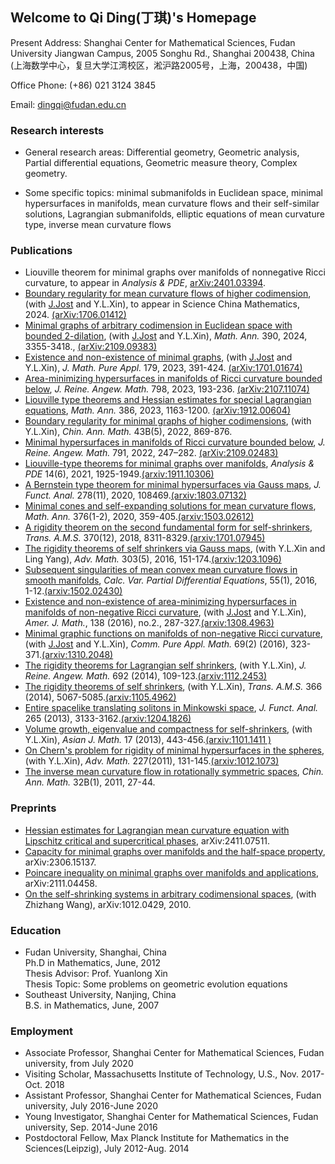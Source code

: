## Welcome to Qi Ding(丁琪)'s Homepage   

Present Address: Shanghai Center for Mathematical Sciences, Fudan University Jiangwan Campus, 2005 Songhu Rd., Shanghai 200438, China  
(上海数学中心，复旦大学江湾校区，淞沪路2005号，上海，200438，中国)

Office Phone: (+86) 021 3124 3845

Email: dingqi@fudan.edu.cn

### Research interests
- General research areas: Differential geometry, Geometric analysis, Partial differential equations, Geometric measure theory, Complex geometry.

- Some specific topics: minimal submanifolds in Euclidean space, minimal hypersurfaces in manifolds, mean curvature flows and their self-similar solutions, Lagrangian submanifolds, elliptic equations of mean curvature type, inverse mean curvature flows 

### Publications 

- Liouville theorem for minimal graphs over manifolds of nonnegative Ricci curvature, to appear in _Analysis & PDE_, [arXiv:2401.03394](https://arxiv.org/pdf/2401.03394.pdf).
- [Boundary regularity for mean curvature flows of higher codimension](https://dds.sciengine.com/cfs/files/pdfs/view/1674-7283/A2BD2454E9914A9EB0A4A6F23D684B59.pdf), (with [J.Jost](https://www.mis.mpg.de/people/juergen-jost) and Y.L.Xin), to appear in Science China Mathematics, 2024. [(arXiv:1706.01412)](https://arxiv.org/pdf/1706.01412.pdf)
- [Minimal graphs of arbitrary codimension in Euclidean space with bounded 2-dilation](https://rdcu.be/d1I0k), (with [J.Jost](https://www.mis.mpg.de/people/juergen-jost) and Y.L.Xin),  _Math. Ann._ 390, 2024, 3355-3418., [(arXiv:2109.09383)](https://arxiv.org/pdf/2109.09383.pdf)
- [Existence and non-existence of minimal graphs](https://www.sciencedirect.com/science/article/pii/S0021782423001320), (with [J.Jost](https://www.mis.mpg.de/people/juergen-jost) and Y.L.Xin),  _J. Math. Pure Appl._ 179, 2023, 391-424. [(arXiv:1701.01674)](https://arxiv.org/pdf/1701.01674.pdf)
- [Area-minimizing hypersurfaces in manifolds of Ricci curvature bounded below](https://www.degruyter.com/document/doi/10.1515/crelle-2023-0008/html), _J. Reine. Angew. Math._ 798, 2023, 193-236. [(arXiv:2107.11074)](https://arxiv.org/pdf/2107.11074.pdf)
- [Liouville type theorems and Hessian estimates for special Lagrangian equations](https://rdcu.be/cRhMN), _Math. Ann._ 386, 2023, 1163-1200. [(arXiv:1912.00604)](https://arxiv.org/pdf/1912.00604.pdf)
- [Boundary regularity for minimal graphs of higher codimensions](https://link.springer.com/article/10.1007/s11401-022-0364-z), (with Y.L.Xin), _Chin. Ann. Math._ 43B(5), 2022, 869-876.
- [Minimal hypersurfaces in manifolds of Ricci curvature bounded below](https://www.degruyter.com/document/doi/10.1515/crelle-2022-0050/html), _J. Reine. Angew. Math._ 791, 2022, 247–282. [(arXiv:2109.02483)](https://arxiv.org/pdf/2109.02483.pdf)
- [Liouville-type theorems for minimal graphs over manifolds](https://msp.org/apde/2021/14-6/apde-v14-n6-p11-p.pdf), _Analysis & PDE_ 14(6), 2021, 1925-1949.[(arxiv:1911.10306)](https://arxiv.org/pdf/1911.10306.pdf)
- [A Bernstein type theorem for minimal hypersurfaces via Gauss maps](https://www.sciencedirect.com/science/article/pii/S0022123620300124?via%3Dihub), _J. Funct. Anal._ 278(11), 2020, 108469.[(arxiv:1803.07132)](https://arxiv.org/pdf/1803.07132.pdf)
- [Minimal cones and self-expanding solutions for mean curvature flows](https://link.springer.com/content/pdf/10.1007/s00208-019-01941-1.pdf), _Math. Ann._ 376(1-2), 2020, 359-405.[(arxiv:1503.02612)](https://arxiv.org/pdf/1503.02612.pdf)
- [A rigidity theorem on the second fundamental form for self-shrinkers](https://www.ams.org/journals/tran/2018-370-12/S0002-9947-2018-07578-X/S0002-9947-2018-07578-X.pdf), _Trans. A.M.S._ 370(12), 2018, 8311-8329.[(arxiv:1701.07945)](https://arxiv.org/pdf/1701.07945.pdf)
- [The rigidity theorems of self shrinkers via Gauss maps](https://www.sciencedirect.com/science/article/pii/S0001870816310465?via%3Dihub), (with Y.L.Xin and Ling Yang), _Adv. Math._ 303(5), 2016, 151-174.[(arxiv:1203.1096)](https://arxiv.org/pdf/1203.1096.pdf)
- [Subsequent singularities of mean convex mean curvature flows in smooth manifolds](https://link.springer.com/content/pdf/10.1007/s00526-015-0937-8.pdf), _Calc. Var. Partial Differential Equations_, 55(1), 2016, 1-12.[(arxiv:1502.02430)](https://arxiv.org/pdf/1502.02430.pdf)
- [Existence and non-existence of area-minimizing hypersurfaces in manifolds of non-negative Ricci curvature](https://muse.jhu.edu/article/613784/pdf), (with [J.Jost](https://www.mis.mpg.de/people/juergen-jost) and Y.L.Xin), _Amer. J. Math._, 138 (2016), no.2., 287-327.[(arxiv:1308.4963)](https://arxiv.org/pdf/1308.4963.pdf)
- [Minimal graphic functions on manifolds of non-negative Ricci curvature](https://onlinelibrary.wiley.com/doi/epdf/10.1002/cpa.21566), (with [J.Jost](https://www.mis.mpg.de/people/juergen-jost) and Y.L.Xin), _Comm. Pure Appl. Math._ 69(2) (2016), 323-371.[(arxiv:1310.2048)](https://arxiv.org/pdf/1310.2048.pdf)
- [The rigidity theorems for Lagrangian self shrinkers](https://www.degruyter.com/document/doi/10.1515/crelle-2012-0081/html), (with Y.L.Xin), _J. Reine. Angew. Math._ 692 (2014), 109-123.[(arxiv:1112.2453)](https://arxiv.org/pdf/1112.2453.pdf)
- [The rigidity theorems of self shrinkers](https://www.ams.org/journals/tran/2014-366-10/S0002-9947-2014-05901-1/S0002-9947-2014-05901-1.pdf), (with Y.L.Xin), _Trans. A.M.S._ 366 (2014), 5067-5085.[(arxiv:1105.4962)](https://arxiv.org/pdf/1105.4962.pdf)
- [Entire spacelike translating solitons in Minkowski space](https://www.sciencedirect.com/science/article/pii/S0022123613003650?via%3Dihub), _J. Funct. Anal._ 265 (2013), 3133-3162.[(arxiv:1204.1826)](https://arxiv.org/pdf/1204.1826.pdf)
- [Volume growth, eigenvalue and compactness for self-shrinkers](https://www.intlpress.com/site/pub/files/_fulltext/journals/ajm/2013/0017/0003/AJM-2013-0017-0003-a003.pdf), (with Y.L.Xin), _Asian J. Math._ 17 (2013), 443-456.[(arxiv:1101.1411 )](https://arxiv.org/pdf/1101.1411.pdf)
- [On Chern's problem for rigidity of minimal hypersurfaces in the spheres](https://www.sciencedirect.com/science/article/pii/S0001870811000338?via%3Dihub), (with Y.L.Xin), _Adv. Math._ 227(2011), 131-145.[(arxiv:1012.1073)](https://arxiv.org/pdf/1012.1073.pdf)
- [The inverse mean curvature flow in rotationally symmetric spaces](https://link.springer.com/content/pdf/10.1007/s11401-010-0626-z.pdf), _Chin. Ann. Math._ 32B(1), 2011, 27-44.

### Preprints

- [Hessian estimates for Lagrangian mean curvature equation with Lipschitz critical and supercritical phases](https://arxiv.org/pdf/2411.07511.pdf), arXiv:2411.07511.
- [Capacity for minimal graphs over manifolds and the half-space property](https://arxiv.org/pdf/2306.15137.pdf), arXiv:2306.15137.
- [Poincare inequality on minimal graphs over manifolds and applications](https://arxiv.org/pdf/2111.04458.pdf), arXiv:2111.04458.
- [On the self-shrinking systems in arbitrary codimensional spaces](https://arxiv.org/pdf/1012.0429.pdf), (with Zhizhang Wang), arXiv:1012.0429, 2010.

### Education

- Fudan University, Shanghai, China  
  Ph.D in Mathematics, June, 2012  
  Thesis Advisor: Prof. Yuanlong Xin  
  Thesis Topic: Some problems on geometric evolution equations  
- Southeast University, Nanjing, China  
  B.S. in Mathematics, June, 2007

### Employment

- Associate Professor, Shanghai Center for Mathematical Sciences, Fudan university, from July 2020
- Visiting Scholar, Massachusetts Institute of Technology, U.S., Nov. 2017-Oct. 2018
- Assistant Professor, Shanghai Center for Mathematical Sciences, Fudan university, July 2016-June 2020
- Young Investigator, Shanghai Center for Mathematical Sciences, Fudan university, Sep. 2014-June 2016
- Postdoctoral Fellow, Max Planck Institute for Mathematics in the Sciences(Leipzig), July 2012-Aug. 2014

